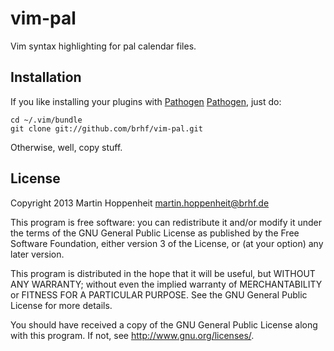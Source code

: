 # vim-pal

Vim syntax highlighting for pal calendar files.

## Installation

If you like installing your plugins with [Pathogen] [Pathogen], just do:

    cd ~/.vim/bundle
    git clone git://github.com/brhf/vim-pal.git

Otherwise, well, copy stuff.

[Pathogen]: https://github.com/tpope/vim-pathogen

## License

Copyright 2013 Martin Hoppenheit <martin.hoppenheit@brhf.de>

This program is free software: you can redistribute it and/or modify it under
the terms of the GNU General Public License as published by the Free Software
Foundation, either version 3 of the License, or (at your option) any later
version.

This program is distributed in the hope that it will be useful, but WITHOUT
ANY WARRANTY; without even the implied warranty of MERCHANTABILITY or FITNESS
FOR A PARTICULAR PURPOSE.  See the GNU General Public License for more
details.

You should have received a copy of the GNU General Public License along with
this program.  If not, see <http://www.gnu.org/licenses/>.
